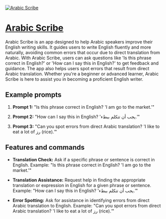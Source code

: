 [![Arabic Scribe](https://files.oaiusercontent.com/file-PqptXJXDhILCcqFRnyMZdyJW?se=2123-10-16T20%3A23%3A04Z&sp=r&sv=2021-08-06&sr=b&rscc=max-age%3D31536000%2C%20immutable&rscd=attachment%3B%20filename%3D1e1ec2c4-d8ed-4299-ad4b-7f9e5ab6e673.png&sig=8%2BXTrPpLsWOvFZHbLf1hRKGRftsCRcBmgLD/exOrbd8%3D)](https://chat.openai.com/g/g-plKoK5LZ7-arabic-scribe)

# [Arabic Scribe](https://chat.openai.com/g/g-plKoK5LZ7-arabic-scribe)

Arabic Scribe is an app designed to help Arabic speakers improve their English writing skills. It guides users to write English fluently and more naturally, avoiding common errors that occur due to direct translation from Arabic. With Arabic Scribe, users can ask questions like 'Is this phrase correct in English?' or 'How can I say this in English?' to get feedback and guidance. The app also helps users spot errors that result from direct Arabic translation. Whether you're a beginner or advanced learner, Arabic Scribe is here to assist you in becoming a proficient English writer.

## Example prompts

1. **Prompt 1:** "Is this phrase correct in English? 'I am go to the market.'"

2. **Prompt 2:** "How can I say this in English? 'يجب أن تتكلم ببطء.'"

3. **Prompt 3:** "Can you spot errors from direct Arabic translation? 'I like to eat a lot of رز (rice).'"

## Features and commands

- **Translation Check:** Ask if a specific phrase or sentence is correct in English.
Example: "Is this phrase correct in English? 'I am go to the market.'"

- **Translation Assistance:** Request help in finding the appropriate translation or expression in English for a given phrase or sentence.
Example: "How can I say this in English? 'يجب أن تتكلم ببطء.'"

- **Error Spotting:** Ask for assistance in identifying errors from direct Arabic translation to English.
Example: "Can you spot errors from direct Arabic translation? 'I like to eat a lot of رز (rice).'"